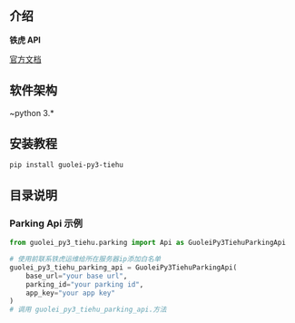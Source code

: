 ## 介绍

**铁虎 API**

[官方文档](https://www.showdoc.com.cn/1735808258920310/9467753400037587)

## 软件架构

~python 3.*

## 安装教程

```shell
pip install guolei-py3-tiehu
```

## 目录说明

### Parking Api 示例

```python
from guolei_py3_tiehu.parking import Api as GuoleiPy3TiehuParkingApi

# 使用前联系铁虎运维给所在服务器ip添加白名单
guolei_py3_tiehu_parking_api = GuoleiPy3TiehuParkingApi(
    base_url="your base url",
    parking_id="your parking id",
    app_key="your app key"
)
# 调用 guolei_py3_tiehu_parking_api.方法
```
